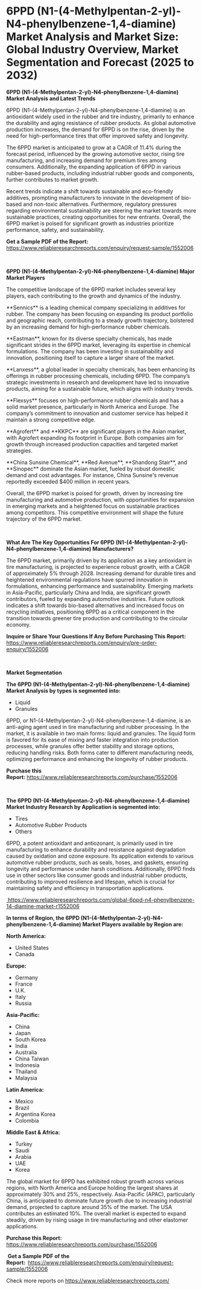 <p><h1>6PPD (N1-(4-Methylpentan-2-yl)-N4-phenylbenzene-1,4-diamine) Market Analysis and Market Size: Global Industry Overview, Market Segmentation and Forecast (2025 to 2032)</h1></p><p><strong>6PPD (N1-(4-Methylpentan-2-yl)-N4-phenylbenzene-1,4-diamine) Market Analysis and Latest Trends</strong></p>
<p><p>6PPD (N1-(4-Methylpentan-2-yl)-N4-phenylbenzene-1,4-diamine) is an antioxidant widely used in the rubber and tire industry, primarily to enhance the durability and aging resistance of rubber products. As global automotive production increases, the demand for 6PPD is on the rise, driven by the need for high-performance tires that offer improved safety and longevity. </p><p>The 6PPD market is anticipated to grow at a CAGR of 11.4% during the forecast period, influenced by the growing automotive sector, rising tire manufacturing, and increasing demand for premium tires among consumers. Additionally, the expanding application of 6PPD in various rubber-based products, including industrial rubber goods and components, further contributes to market growth.</p><p>Recent trends indicate a shift towards sustainable and eco-friendly additives, prompting manufacturers to innovate in the development of bio-based and non-toxic alternatives. Furthermore, regulatory pressures regarding environmental sustainability are steering the market towards more sustainable practices, creating opportunities for new entrants. Overall, the 6PPD market is poised for significant growth as industries prioritize performance, safety, and sustainability.</p></p>
<p><strong>Get a Sample PDF of the Report:&nbsp;</strong> <a href="https://www.reliableresearchreports.com/enquiry/request-sample/1552006?utm_campaign=2179&utm_medium=2&utm_source=Github&utm_content=ia&utm_term=01022025&utm_id=6ppd-n1-4-methylpentan-2-yl-n4-phenylbenzene-14-diamine">https://www.reliableresearchreports.com/enquiry/request-sample/1552006</a></p>
<p>&nbsp;</p>
<p><strong>6PPD (N1-(4-Methylpentan-2-yl)-N4-phenylbenzene-1,4-diamine) Major Market Players</strong></p>
<p><p>The competitive landscape of the 6PPD market includes several key players, each contributing to the growth and dynamics of the industry.</p><p>**Sennics** is a leading chemical company specializing in additives for rubber. The company has been focusing on expanding its product portfolio and geographic reach, contributing to a steady growth trajectory, bolstered by an increasing demand for high-performance rubber chemicals.</p><p>**Eastman**, known for its diverse specialty chemicals, has made significant strides in the 6PPD market, leveraging its expertise in chemical formulations. The company has been investing in sustainability and innovation, positioning itself to capture a larger share of the market.</p><p>**Lanxess**, a global leader in specialty chemicals, has been enhancing its offerings in rubber processing chemicals, including 6PPD. The company’s strategic investments in research and development have led to innovative products, aiming for a sustainable future, which aligns with industry trends.</p><p>**Flexsys** focuses on high-performance rubber chemicals and has a solid market presence, particularly in North America and Europe. The company’s commitment to innovation and customer service has helped it maintain a strong competitive edge.</p><p>**Agrofert** and **KKPC** are significant players in the Asian market, with Agrofert expanding its footprint in Europe. Both companies aim for growth through increased production capacities and targeted market strategies.</p><p>**China Sunsine Chemical**, **Red Avenue**, **Shandong Stair**, and **Sinopec** dominate the Asian market, fueled by robust domestic demand and cost advantages. For instance, China Sunsine's revenue reportedly exceeded $400 million in recent years.</p><p>Overall, the 6PPD market is poised for growth, driven by increasing tire manufacturing and automotive production, with opportunities for expansion in emerging markets and a heightened focus on sustainable practices among competitors. This competitive environment will shape the future trajectory of the 6PPD market.</p></p>
<p>&nbsp;</p>
<p><strong>What Are The Key Opportunities For 6PPD (N1-(4-Methylpentan-2-yl)-N4-phenylbenzene-1,4-diamine) Manufacturers?</strong></p>
<p><p>The 6PPD market, primarily driven by its application as a key antioxidant in tire manufacturing, is projected to experience robust growth, with a CAGR of approximately 5% through 2028. Increasing demand for durable tires and heightened environmental regulations have spurred innovation in formulations, enhancing performance and sustainability. Emerging markets in Asia-Pacific, particularly China and India, are significant growth contributors, fueled by expanding automotive industries. Future outlook indicates a shift towards bio-based alternatives and increased focus on recycling initiatives, positioning 6PPD as a critical component in the transition towards greener tire production and contributing to the circular economy.</p></p>
<p><strong>Inquire or Share Your Questions If Any Before Purchasing This Report:</strong> <a href="https://www.reliableresearchreports.com/enquiry/pre-order-enquiry/1552006?utm_campaign=2179&utm_medium=2&utm_source=Github&utm_content=ia&utm_term=01022025&utm_id=6ppd-n1-4-methylpentan-2-yl-n4-phenylbenzene-14-diamine">https://www.reliableresearchreports.com/enquiry/pre-order-enquiry/1552006</a></p>
<p>&nbsp;</p>
<p><strong>Market Segmentation</strong></p>
<p><strong>The 6PPD (N1-(4-Methylpentan-2-yl)-N4-phenylbenzene-1,4-diamine) Market Analysis by types is segmented into:</strong></p>
<p><ul><li>Liquid</li><li>Granules</li></ul></p>
<p><p>6PPD, or N1-(4-Methylpentan-2-yl)-N4-phenylbenzene-1,4-diamine, is an anti-aging agent used in tire manufacturing and rubber processing. In the market, it is available in two main forms: liquid and granules. The liquid form is favored for its ease of mixing and faster integration into production processes, while granules offer better stability and storage options, reducing handling risks. Both forms cater to different manufacturing needs, optimizing performance and enhancing the longevity of rubber products.</p></p>
<p><strong>Purchase this Report:&nbsp;</strong><a href="https://www.reliableresearchreports.com/purchase/1552006?utm_campaign=2179&utm_medium=2&utm_source=Github&utm_content=ia&utm_term=01022025&utm_id=6ppd-n1-4-methylpentan-2-yl-n4-phenylbenzene-14-diamine">https://www.reliableresearchreports.com/purchase/1552006</a></p>
<p>&nbsp;</p>
<p><strong>The 6PPD (N1-(4-Methylpentan-2-yl)-N4-phenylbenzene-1,4-diamine) Market Industry Research by Application is segmented into:</strong></p>
<p><ul><li>Tires</li><li>Automotive Rubber Products</li><li>Others</li></ul></p>
<p><p>6PPD, a potent antioxidant and antiozonant, is primarily used in tire manufacturing to enhance durability and resistance against degradation caused by oxidation and ozone exposure. Its application extends to various automotive rubber products, such as seals, hoses, and gaskets, ensuring longevity and performance under harsh conditions. Additionally, 6PPD finds use in other sectors like consumer goods and industrial rubber products, contributing to improved resilience and lifespan, which is crucial for maintaining safety and efficiency in transportation applications.</p></p>
<p><a href="https://www.reliableresearchreports.com/global-6ppd-n4-phenylbenzene-14-diamine-market-r1552006?utm_campaign=2179&utm_medium=2&utm_source=Github&utm_content=ia&utm_term=01022025&utm_id=6ppd-n1-4-methylpentan-2-yl-n4-phenylbenzene-14-diamine">&nbsp;https://www.reliableresearchreports.com/global-6ppd-n4-phenylbenzene-14-diamine-market-r1552006</a></p>
<p><strong>In terms of Region, the 6PPD (N1-(4-Methylpentan-2-yl)-N4-phenylbenzene-1,4-diamine) Market Players available by Region are:</strong></p>
<p>
    <p> <strong> North America: </strong>
        <ul>
            <li>United States</li>
            <li>Canada</li>
        </ul>
        </p> 
    <p> <strong> Europe: </strong>
        <ul>
            <li>Germany</li>
            <li>France</li>
            <li>U.K.</li>
            <li>Italy</li>
            <li>Russia</li>
        </ul>
        </p> 
    <p> <strong> Asia-Pacific: </strong>
        <ul>
            <li>China</li>
            <li>Japan</li>
            <li>South Korea</li>
            <li>India</li>
            <li>Australia</li>
            <li>China Taiwan</li>
            <li>Indonesia</li>
            <li>Thailand</li>
            <li>Malaysia</li>
        </ul>
        </p> 
    <p> <strong> Latin America: </strong>
        <ul>
            <li>Mexico</li>
            <li>Brazil</li>
            <li>Argentina Korea</li>
            <li>Colombia</li>
        </ul>
        </p> 
    <p> <strong> Middle East & Africa: </strong>
        <ul>
            <li>Turkey</li>
            <li>Saudi</li>
            <li>Arabia</li>
            <li>UAE</li>
            <li>Korea</li>
        </ul>
    </p>
    </p>
<p><p>The global market for 6PPD has exhibited robust growth across various regions, with North America and Europe holding the largest shares at approximately 30% and 25%, respectively. Asia-Pacific (APAC), particularly China, is anticipated to dominate future growth due to increasing industrial demand, projected to capture around 35% of the market. The USA contributes an estimated 10%. The overall market is expected to expand steadily, driven by rising usage in tire manufacturing and other elastomer applications.</p></p>
<p><strong>Purchase this Report: </strong><a href="https://www.reliableresearchreports.com/purchase/1552006?utm_campaign=2179&utm_medium=2&utm_source=Github&utm_content=ia&utm_term=01022025&utm_id=6ppd-n1-4-methylpentan-2-yl-n4-phenylbenzene-14-diamine">https://www.reliableresearchreports.com/purchase/1552006</a></p>
<p>&nbsp;<strong>Get a Sample PDF of the Report:&nbsp;&nbsp;</strong><a href="https://www.reliableresearchreports.com/enquiry/request-sample/1552006?utm_campaign=2179&utm_medium=2&utm_source=Github&utm_content=ia&utm_term=01022025&utm_id=6ppd-n1-4-methylpentan-2-yl-n4-phenylbenzene-14-diamine">https://www.reliableresearchreports.com/enquiry/request-sample/1552006</a></p>
<p><strong></strong></p>
<p>Check more reports on <a href="https://www.reliableresearchreports.com/?utm_campaign=2179&utm_medium=2&utm_source=Github&utm_content=ia&utm_term=01022025&utm_id=6ppd-n1-4-methylpentan-2-yl-n4-phenylbenzene-14-diamine">https://www.reliableresearchreports.com/</a></p>